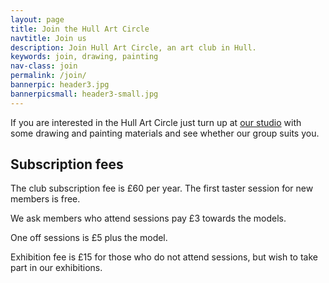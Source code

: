 ```yaml
---
layout: page
title: Join the Hull Art Circle
navtitle: Join us
description: Join Hull Art Circle, an art club in Hull.
keywords: join, drawing, painting
nav-class: join
permalink: /join/
bannerpic: header3.jpg
bannerpicsmall: header3-small.jpg
---
```


If you are interested in the Hull Art Circle just turn up at [our studio](/contact/ 'Hull Art Circle Studio') with some drawing and painting materials and see whether our group suits you.

## Subscription fees

The club subscription fee is £60 per year. The first taster session for new members is free.

We ask members who attend sessions pay £3 towards the models.

One off sessions is £5 plus the model.

Exhibition fee is £15 for those who do not attend sessions, but wish to take part in our exhibitions.
